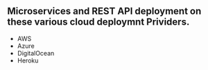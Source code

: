 ## Microservices and REST API deployment on these various cloud deploymnt Prividers.

- AWS
- Azure
- DigitalOcean
- Heroku
